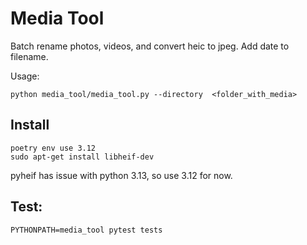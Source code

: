 # Media Tool
Batch rename photos, videos, and convert heic to jpeg. Add date to filename.

Usage:
```
python media_tool/media_tool.py --directory  <folder_with_media>
```

## Install
```
poetry env use 3.12
sudo apt-get install libheif-dev
```

pyheif has issue with python 3.13, so use 3.12 for now.


## Test:
```
PYTHONPATH=media_tool pytest tests
```
